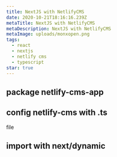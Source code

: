 ```yaml
---
title: NextJS with NetlifyCMS
date: 2020-10-21T18:16:16.239Z
metaTitle: NextJS with NetlifyCMS
metaDescription: NextJS with NetlifyCMS
metaImage: uploads/monxopen.png
tags:
  - react
  - nextjs
  - netlify cms
  - typescript
star: true
---
```

## package netlify-cms-app

## config netlify-cms with .ts file

## import with next/dynamic